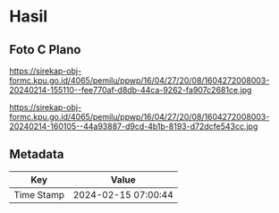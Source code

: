 # Hasil

## Foto C Plano

https://sirekap-obj-formc.kpu.go.id/4065/pemilu/ppwp/16/04/27/20/08/1604272008003-20240214-155110--fee770af-d8db-44ca-9262-fa907c2681ce.jpg

https://sirekap-obj-formc.kpu.go.id/4065/pemilu/ppwp/16/04/27/20/08/1604272008003-20240214-160105--44a93887-d9cd-4b1b-8193-d72dcfe543cc.jpg


## Metadata

| Key        | Value               |
| ---------- | ------------------- |
| Time Stamp | 2024-02-15 07:00:44 |



